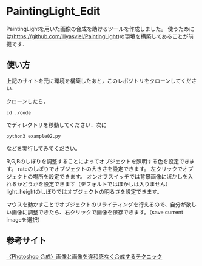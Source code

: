 # PaintingLight_Edit
PaintingLightを用いた画像の合成を助けるツールを作成しました。
使うためには(https://github.com/lllyasviel/PaintingLight)の環境を構築してあることが前提です．

## 使い方
上記のサイトを元に環境を構築したあと，このレポジトリをクローンしてください．

クローンしたら，

 ```
cd ./code
 ```

でディレクトリを移動してください．次に

 ```
python3 example02.py
 ```

などを実行してみてください。

R,G,Bのしぼりを調整することによってオブジェクトを照明する色を設定できます。
rateのしぼりでオブジェクトの大きさを設定できます。
左クリックでオブジェクトの場所を設定できます。
オンオフスイッチでは背景画像にぼかしを入れるかどうかを設定できます（デフォルトではぼかしは入りません）
light_heightのしぼりではオブジェクトの明るさを設定できます。

マウスを動かすことでオブジェクトのリライティングを行えるので、自分が欲しい画像に調整できたら、右クリックで画像を保存できます。（save current imageを選択）




## 参考サイト
[〈Photoshop 合成〉画像と画像を違和感なく合成するテクニック](https://design-trekker.jp/design/photoshop/synthesis_picture/)
